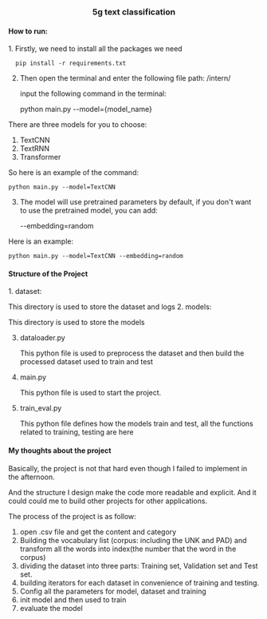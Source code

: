 <center><h3>5g text classification</h3></center>

<h4>How to run:</h4>
1. Firstly, we need to install all the packages we need


      pip install -r requirements.txt

2. Then open the terminal and enter the following file path:
/intern/

    input the following command in the terminal:


    python main.py --model={model_name}

    

There are three models for you to choose:
   1. TextCNN
   2. TextRNN
   3. Transformer

So here is an example of the command:

    python main.py --model=TextCNN


3. The model will use pretrained parameters by default, if you don't want to use the pretrained model, you can add:


    --embedding=random

Here is an example:

    python main.py --model=TextCNN --embedding=random


<h4>Structure of the Project</h4>
1. dataset:

   This directory is used to store the dataset and logs
2. models:
   
   This directory is used to store the models

3. dataloader.py
   
   This python file is used to preprocess the dataset 
and then build the processed dataset used to train and test

4. main.py

   This python file is used to start the project.

5. train_eval.py

   This python file defines how the models train and test, all the functions 
   related to training, testing are here


<h4>My thoughts about the project</h4>
Basically, the project is not that hard even though I failed to implement in the afternoon.

And the structure I design make the code more readable and explicit. 
And it could could me to build other projects for other applications.

The process of the project is as follow:
1. open .csv file and get the content and category
2. Building the vocabulary list (corpus: including the UNK and PAD) and transform all the words into index(the number that the word in the corpus)
3. dividing the dataset into three parts: Training set, Validation set and Test set.
4. building iterators for each dataset in convenience of training and testing.
5. Config all the parameters for model, dataset and training
6. init model and then used to train
7. evaluate the model
